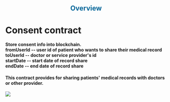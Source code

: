 <h2 align="center" style="color:#069">Overview</h2>
<h1>Consent contract</h1>
<h4>
  Store consent info into blockchain. 
  <br>
  fromUserId   -- user id of patient who wants to share their medical record
  <br>
  toUserId   --  doctor or service provider's id 
  <br>
  startDate   -- start date of record share
  <br>
  endDate    -- end date of record share
</h4>
<h4>This contract provides for sharing patients' medical records with doctors or other provider. </h4>
<img src="https://github.com/goldragon57/goldragon57/assets/125270058/530565a2-4fd9-4636-a86e-982f96d5b310"></img>
